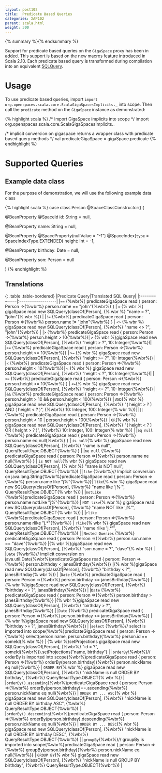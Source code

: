 ```yaml
---
layout: post102
title:  Predicate Based Queries
categories: XAP102
parent: scala.html
weight: 300
---
```



{% summary  %}{% endsummary %}

Support for predicate based queries on the `GigaSpace` proxy has been in added. This support is based on the new macros feature introduced in Scala 2.10.  Each predicate based query is transformed during compilation into an equivalent [SQLQuery](./query-sql.html).


# Usage

To use predicate based queries, import `import org.openspaces.scala.core.ScalaGigaSpacesImplicits._` into scope. Then call the `predicate` method on the `GigaSpace` instance as demonstrated:

{% highlight scala %}
/* Import GigaSpace implicits into scope */
import org.openspaces.scala.core.ScalaGigaSpacesImplicits._

/* implicit conversion on gigaspace returns a wrapper class with predicate based query methods */
val predicateGigaSpace = gigaSpace.predicate
{% endhighlight %}

# Supported Queries

## Example data class

For the purpose of demonstration, we will use the following example data class

{% highlight scala %}
case class Person @SpaceClassConstructor() (

  @BeanProperty
  @SpaceId
  id: String = null,

  @BeanProperty
  name: String = null,

  @BeanProperty
  @SpaceProperty(nullValue = "-1")
  @SpaceIndex(`type` = SpaceIndexType.EXTENDED)
  height: Int = -1,

  @BeanProperty
  birthday: Date = null,

  @BeanProperty
  son: Person = null

)
{% endhighlight %}

## Translations

{: .table .table-bordered}
|Predicate Query|Translated SQL Query|
|:--------------|:-------------------|
|`==` {%wbr%} predicateGigaSpace read { person: Person =>{%wbr%}  person.name == "john"{%wbr%} } | `=` {% wbr %} gigaSpace read new SQLQuery(classOf[Person], {% wbr %}  "name = ?", "john"{% wbr %}) |
|`!=` {%wbr%} predicateGigaSpace read { person: Person =>{%wbr%}  person.name != "john"{%wbr%} } | `<>` {% wbr %} gigaSpace read new SQLQuery(classOf[Person], {%wbr%} "name <> ?", "john"{%wbr%}) |
|`>`  {%wbr%} predicateGigaSpace read { person: Person =>{%wbr%}  person.height > 10{%wbr%}}| `>` {% wbr %}gigaSpace read new SQLQuery(classOf[Person], {%wbr%} "height > ?", 10: Integer{%wbr%})|
|`>=` {%wbr%} predicateGigaSpace read { person: Person =>{%wbr%}  person.height >= 10{%wbr%}} | `>=` {% wbr %} gigaSpace read new SQLQuery(classOf[Person], {%wbr%}  "height >= ?", 10: Integer{%wbr%}) |
|`<`  {%wbr%} predicateGigaSpace read { person: Person =>{%wbr%} person.height < 10{%wbr%}}| `<` {% wbr %}  gigaSpace read new SQLQuery(classOf[Person], {%wbr%} "height < ?", 10: Integer{%wbr%})|
|`<=` {%wbr%} predicateGigaSpace read { person: Person =>{%wbr%}  person.height <= 10{%wbr%} } | `<=`{% wbr %}  gigaSpace read new SQLQuery(classOf[Person], {%wbr%}  "height <= ?", 10: Integer{%wbr%}) |
|`&&` {%wbr%} predicateGigaSpace read { person: Person =>{%wbr%}  person.height > 10 && person.height < 100{%wbr%}} | `AND`{% wbr %} gigaSpace read new SQLQuery(classOf[Person], {%wbr%}  "( height > ? ) AND ( height < ? )", {%wbr%}  10: Integer, 100: Integer{% wbr %})|
|`||` {%wbr%} predicateGigaSpace read { person: Person =>{%wbr%}  person.height < 10 \| person.height > 100{%wbr%}} | `OR`{% wbr %} gigaSpace read new SQLQuery(classOf[Person], {%wbr%} "( height < ? ) OR ( height > ? )", {%wbr%}  10: Integer, 100: Integer{% wbr %}) |
|`eq null` {%wbr%} predicateGigaSpace read { person: Person =>{%wbr%}  person.name eq null{%wbr%} } | `is null`{% wbr %} gigaSpace read new SQLQuery(classOf[Person], {%wbr%} "name is null", QueryResultType.OBJECT{%wbr%} ) |
|`ne null` {%wbr%} predicateGigaSpace read { person: Person =>{%wbr%}  person.name ne null{%wbr%} } | `is NOT null`{% wbr %} gigaSpace read new SQLQuery(classOf[Person], {% wbr %} "name is NOT null", QueryResultType.OBJECT{%wbr%}) |
|`like` {%wbr%}//  Implicit conversion on java.lang.String{%wbr%}predicateGigaSpace read { person: Person =>{%wbr%}  person.name like "j%"{%wbr%}}| `like`{% wbr %} gigaSpace read new SQLQuery(classOf[Person], {%wbr%}  "name like 'j%'", QueryResultType.OBJECT{% wbr %}) |
|`notLike` {%wbr%}predicateGigaSpace read { person: Person =>{%wbr%}  person.name notLike "j%"{%wbr%}} | `NOT like`{% wbr %} gigaSpace read new SQLQuery(classOf[Person], {%wbr%} "name NOT like 'j%'", QueryResultType.OBJECT{% wbr %}) |
|`rlike` {%wbr%}predicateGigaSpace read { person: Person =>{%wbr%}  person.name rlike "j.\*"{%wbr%}} | `rlike`{% wbr %} gigaSpace read new SQLQuery(classOf[Person], {%wbr%} "name rlike 'j.\*'", QueryResultType.OBJECT{%wbr%}) |
|`Nested Queries` {%wbr%} predicateGigaSpace read { person: Person =>{%wbr%} person.son.name == "dave"{%wbr%}} |{% wbr %}gigaSpace read new SQLQuery(classOf[Person], {%wbr%} "son.name = ?", "dave"{% wbr %}) |
|`Date` {%wbr%}// implicit conversion on java.util.Date{%wbr%}predicateGigaSpace read { person: Person =>{%wbr%}  person.birthday < janesBirthday{%wbr%}} |{% wbr %}gigaSpace read new SQLQuery(classOf[Person], {%wbr%}  "birthday < ?", janesBirthday{% wbr %}) |
|`Date` {%wbr%} predicateGigaSpace read { person: Person =>{%wbr%} person.birthday <= janesBirthday{%wbr%}} |{% wbr %}gigaSpace read new SQLQuery(classOf[Person], {%wbr%} "birthday <= ?", janesBirthday{%wbr%}) |
|`Date` {%wbr%} predicateGigaSpace read { person: Person =>{%wbr%}  person.birthday > janesBirthday{%wbr%}} |{% wbr %}gigaSpace read new SQLQuery(classOf[Person], {%wbr%} "birthday > ?", janesBirthday{%wbr%}) |
|`Date` {%wbr%} predicateGigaSpace read { person: Person =>{%wbr%}  person.birthday >= janesBirthday{%wbr%}} |{% wbr %}gigaSpace read new SQLQuery(classOf[Person], {%wbr%} "birthday >= ?", janesBirthday{%wbr%}) |
|`select` {%wbr%}// select is imported into scope{%wbr%}predicateGigaSpace read { person: Person =>{%wbr%} select(person.name, person.birthday){%wbr%} person.id == someId{% wbr %}} | {% wbr %}setProjections gigaSpace read new SQLQuery(classOf[Person], {%wbr%} "id = ?", someId{%wbr%}).setProjections("name, birthday") |
|`orderBy`{%wbr%}// orderBy is imported into scope{%wbr%}predicateGigaSpace read { person: Person =>{%wbr%} orderBy(person.birthday){%wbr%}  person.nickName eq null{%wbr%}} | `ORDER BY`{% wbr %} gigaSpace read new SQLQuery(classOf[Person], {%wbr%}  "nickName is null ORDER BY birthday", {%wbr%}  QueryResultType.OBJECT{% wbr %}) |
|`orderBy().ascending`{%wbr%}predicateGigaSpace read { person: Person =>{%wbr%}  orderBy(person.birthday)==.ascending{%wbr%} person.nickName eq null{%wbr%}} | `ORDER BY ... ASC`{% wbr %} gigaSpace read new SQLQuery(classOf[Person], {%wbr%} "nickName is null ORDER BY birthday ASC", {%wbr%}  QueryResultType.OBJECT{%wbr%}) |
|`orderBy().descending`{%wbr%}predicateGigaSpace read { person: Person =>{%wbr%}  orderBy(person.birthday).descending{%wbr%} person.nickName eq null{%wbr%}} | `ORDER BY ... DESC`{% wbr %} gigaSpace read new SQLQuery(classOf[Person], {%wbr%}  "nickName is null ORDER BY birthday DESC", {%wbr%}  QueryResultType.OBJECT{%wbr%}) |
|`groupBy`{%wbr%}// groupBy is imported into scope{%wbr%}predicateGigaSpace read { person: Person =>{%wbr%}  groupBy(person.birthday){%wbr%}  person.nickName eq null{%wbr%}} | `GROUP BY`{% wbr %} gigaSpace read new SQLQuery(classOf[Person], {%wbr%}  "nickName is null GROUP BY birthday", {%wbr%}  QueryResultType.OBJECT{%wbr%}) |
